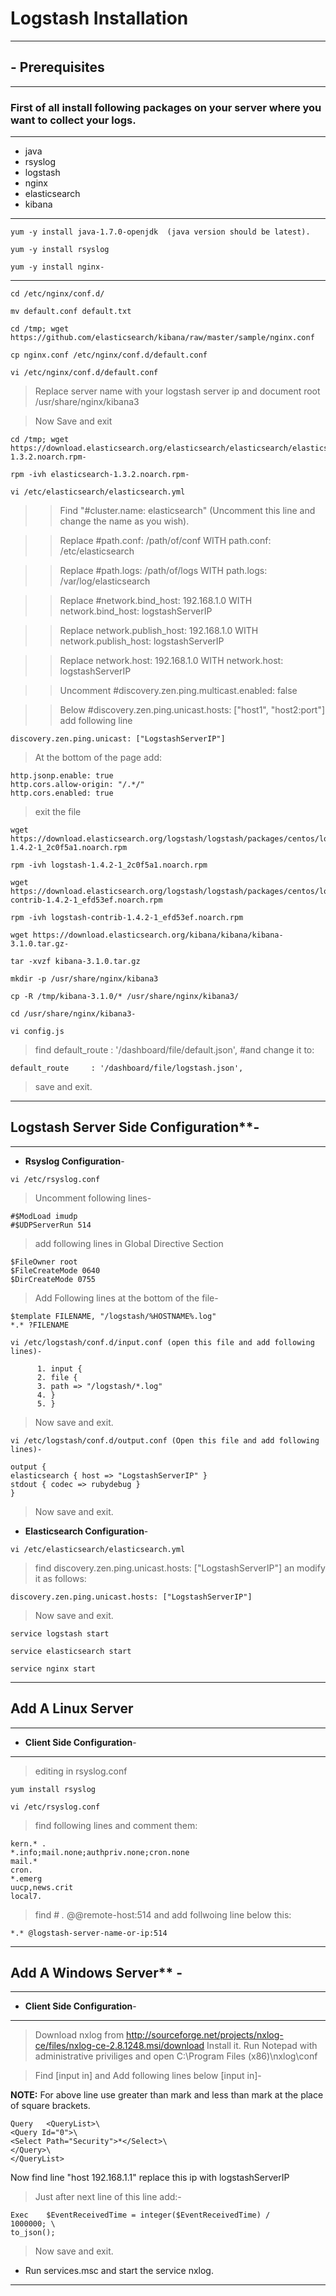 # Logstash Installation
- - -

## - Prerequisites

- - -

### First of all install following packages on your server where you want to collect your logs.

- - - 
- java
- rsyslog
- logstash
- nginx
- elasticsearch
- kibana 

- - -

```
yum -y install java-1.7.0-openjdk  (java version should be latest).
```

```
yum -y install rsyslog
```

```
yum -y install nginx- 
```

- - -

```
cd /etc/nginx/conf.d/ 
```

```
mv default.conf default.txt
```

```
cd /tmp; wget https://github.com/elasticsearch/kibana/raw/master/sample/nginx.conf
```

```
cp nginx.conf /etc/nginx/conf.d/default.conf
```

```
vi /etc/nginx/conf.d/default.conf
```

> Replace server name with your logstash server ip and document root /usr/share/nginx/kibana3

> Now Save and exit


```
cd /tmp; wget https://download.elasticsearch.org/elasticsearch/elasticsearch/elasticsearch-1.3.2.noarch.rpm-  
```

```
rpm -ivh elasticsearch-1.3.2.noarch.rpm- 
```

```
vi /etc/elasticsearch/elasticsearch.yml
```


>> Find "#cluster.name: elasticsearch" (Uncomment this line and change the name as you wish).

>> Replace #path.conf: /path/of/conf WITH path.conf: /etc/elasticsearch

>> Replace #path.logs: /path/of/logs WITH path.logs: /var/log/elasticsearch

>> Replace #network.bind_host: 192.168.1.0 WITH network.bind_host: logstashServerIP

>> Replace network.publish_host: 192.168.1.0 WITH network.publish_host: logstashServerIP

>> Replace network.host: 192.168.1.0 WITH network.host: logstashServerIP

>> Uncomment #discovery.zen.ping.multicast.enabled: false

>> Below #discovery.zen.ping.unicast.hosts: ["host1", "host2:port"] add following line

```
discovery.zen.ping.unicast: ["LogstashServerIP"]
```

> At the bottom of the page add: 

```
http.jsonp.enable: true
http.cors.allow-origin: "/.*/"
http.cors.enabled: true
```

> exit the file

```
wget https://download.elasticsearch.org/logstash/logstash/packages/centos/logstash-1.4.2-1_2c0f5a1.noarch.rpm 
```

```
rpm -ivh logstash-1.4.2-1_2c0f5a1.noarch.rpm
```

```
wget https://download.elasticsearch.org/logstash/logstash/packages/centos/logstash-contrib-1.4.2-1_efd53ef.noarch.rpm
``` 

```
rpm -ivh logstash-contrib-1.4.2-1_efd53ef.noarch.rpm
```

```
wget https://download.elasticsearch.org/kibana/kibana/kibana-3.1.0.tar.gz- 
```

```
tar -xvzf kibana-3.1.0.tar.gz
```

```
mkdir -p /usr/share/nginx/kibana3
```

```
cp -R /tmp/kibana-3.1.0/* /usr/share/nginx/kibana3/ 
```

```
cd /usr/share/nginx/kibana3- 
```

```
vi config.js
```

> find  default_route     : '/dashboard/file/default.json', #and change it to:

```
default_route     : '/dashboard/file/logstash.json', 
```

> save and exit.

- - -
## Logstash Server Side Configuration**- 

- - -

* **Rsyslog Configuration**- 

```
vi /etc/rsyslog.conf
```

> Uncomment following lines-  

```
#$ModLoad imudp 
#$UDPServerRun 514
```
> add following lines in Global Directive Section

```
$FileOwner root
$FileCreateMode 0640
$DirCreateMode 0755

```
> Add Following lines at the bottom of the file- 

```
$template FILENAME, "/logstash/%HOSTNAME%.log"
*.* ?FILENAME 
```

```
vi /etc/logstash/conf.d/input.conf (open this file and add following lines)-  
```

```
      1. input {
      2. file {
      3. path => "/logstash/*.log"
      4. }
      5. }
```

> Now save and exit.

```
vi /etc/logstash/conf.d/output.conf (Open this file and add following lines)-  
```

```
output {
elasticsearch { host => "LogstashServerIP" }
stdout { codec => rubydebug }
}
```

> Now save and exit.


* **Elasticsearch Configuration**- 

```
vi /etc/elasticsearch/elasticsearch.yml 
```

> find discovery.zen.ping.unicast.hosts: ["LogstashServerIP"] an modify it as follows:

```
discovery.zen.ping.unicast.hosts: ["LogstashServerIP"]
```

> Now save and exit. 


```
service logstash start
```

```
service elasticsearch start
```

```
service nginx start
```

- - -
                                      

## Add A Linux Server  

- - -


* **Client Side Configuration**- 

- - -
> editing in rsyslog.conf 

```
yum install rsyslog
```

```
vi /etc/rsyslog.conf
```

> find following lines and comment them: 

```
kern.* .
*.info;mail.none;authpriv.none;cron.none
mail.* 
cron.
*.emerg 
uucp,news.crit 
local7.
```

> find # *.* @@remote-host:514 and add follwoing line below this:

```
*.* @logstash-server-name-or-ip:514 
````

- - -


## Add A Windows Server** -

- - - 

*  **Client Side Configuration**- 

- -- 
> Download nxlog from http://sourceforge.net/projects/nxlog-ce/files/nxlog-ce-2.8.1248.msi/download
> Install it.
> Run Notepad with administrative priviliges and open C:\Program Files (x86)\nxlog\conf

> Find [input in] and Add following lines below [input in]- 

**NOTE:** For above line use greater than mark and less than mark at the place of square brackets.


```
Query   <QueryList>\
<Query Id="0">\
<Select Path="Security">*</Select>\
</Query>\
</QueryList>
```

Now find line "host 192.168.1.1" replace this ip with logstashServerIP



> Just after next line of this line add:- 

```
Exec    $EventReceivedTime = integer($EventReceivedTime) / 
1000000; \
to_json();
```

> Now save and exit. 

* Run services.msc and start the service nxlog.


- - -